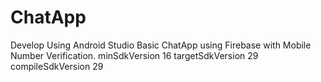 # ChatApp
Develop Using Android Studio
Basic ChatApp using Firebase with Mobile Number Verification.
minSdkVersion 16
targetSdkVersion 29
compileSdkVersion 29
